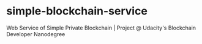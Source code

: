 # simple-blockchain-service
Web Service of Simple Private Blockchain | Project @ Udacity's Blockchain Developer Nanodegree

